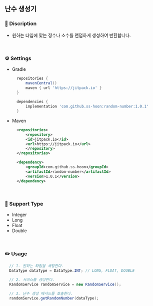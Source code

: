 ## 난수 생성기

### 🔔 Discription
* 원하는 타입에 맞는 정수나 소수를 랜덤하게 생성하여 반환합니다.

<br>

### ⚙️ Settings
* Gradle
  ```groovy
    repositories {
        mavenCentral()
        maven { url 'https://jitpack.io' }
    }
    
    dependencies {
        implementation 'com.github.ss-hoon:random-number:1.0.1'
    }
  ```
  
* Maven
  ```xml
    <repositories>
        <repository>
        <id>jitpack.io</id>
        <url>https://jitpack.io</url>
        </repository>
    </repositories>
  
    <dependency>
        <groupId>com.github.ss-hoon</groupId>
        <artifactId>random-number</artifactId>
        <version>1.0.1</version>
    </dependency>
  ```

<br>

### 🔑 Support Type
* Integer
* Long
* Float
* Double

<br>

### ✏️ Usage
  ```java
    // 1. 원하는 타입을 세팅한다.
    DataType dataType = DataType.INT; // LONG, FLOAT, DOUBLE

    // 2. 서비스를 생성한다.
    RandomService randomService = new RandomService();

    // 3. 난수 생성 메서드를 호출한다.
    randomService.getRandomNumber(dataType);
  ```
